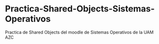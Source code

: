 # Practica-Shared-Objects-Sistemas-Operativos
Practica de Shared Objects del moodle de Sistemas Operativos de la UAM AZC

